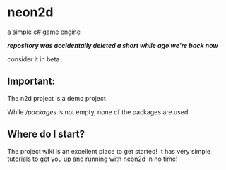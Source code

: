# neon2d
a simple c# game engine

**_repository was accidentally deleted a short while ago we're back now_**

consider it in beta

## Important:

The n2d project is a demo project

While */packages* is not empty, none of the packages are used

## Where do I start?

The project wiki is an excellent place to get started! It has very simple tutorials to get you up and running with neon2d in no time!
